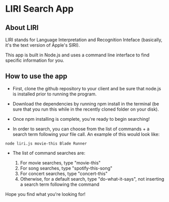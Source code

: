 # LIRI Search App

## About LIRI
LIRI stands for Language Interpretation and Recognition Inteface (basically, it's the text version of Apple's SIRI).

This app is built in Node.js and uses a command line interface to find specific information for you. 

## How to use the app

* First, clone the github repository to your client and be sure that node.js is installed prior to running the program.

* Download the dependencies by running npm install in the terminal (be sure that you run this while in the recently cloned folder on your disk). 

* Once npm installing is complete, you're ready to begin searching!

* In order to search, you can choose from the list of commands + a search term following your file call. An example of this would look like:
```
node liri.js movie-this Blade Runner
```
* The list of command searches are:

    1. For movie searches, type "movie-this"
    1. For song searches, type "spotify-this-song"
    1. For concert searches, type "concert-this"
    1. Otherwise, for a default search, type "do-what-it-says", not inserting a search term following the command


Hope you find what you're looking for!